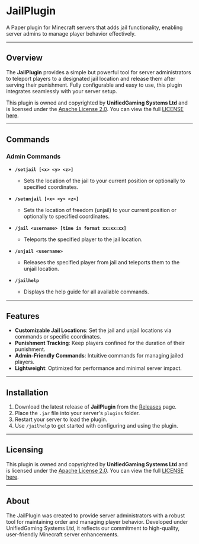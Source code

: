 # JailPlugin

A Paper plugin for Minecraft servers that adds jail functionality, enabling server admins to manage player behavior effectively.

---

## Overview

The **JailPlugin** provides a simple but powerful tool for server administrators to teleport players to a designated jail location and release them after serving their punishment. Fully configurable and easy to use, this plugin integrates seamlessly with your server setup.

This plugin is owned and copyrighted by **UnifiedGaming Systems Ltd** and is licensed under the [Apache License 2.0](https://www.apache.org/licenses/LICENSE-2.0). You can view the full [LICENSE here](https://github.com/mazeymoos0022/jailplugin/blob/main/LICENSE).

---

## Commands

### Admin Commands

- **`/setjail [<x> <y> <z>]`**
  - Sets the location of the jail to your current position or optionally to specified coordinates.

- **`/setunjail [<x> <y> <z>]`**
  - Sets the location of freedom (unjail) to your current position or optionally to specified coordinates.

- **`/jail <username> [time in format xx:xx:xx]`**
  - Teleports the specified player to the jail location.

- **`/unjail <username>`**
  - Releases the specified player from jail and teleports them to the unjail location.

- **`/jailhelp`**
  - Displays the help guide for all available commands.

---

## Features

- **Customizable Jail Locations**: Set the jail and unjail locations via commands or specific coordinates.
- **Punishment Tracking**: Keep players confined for the duration of their punishment.
- **Admin-Friendly Commands**: Intuitive commands for managing jailed players.
- **Lightweight**: Optimized for performance and minimal server impact.

---

## Installation

1. Download the latest release of **JailPlugin** from the [Releases](https://github.com/mazeymoos0022/jailplugin/releases) page.
2. Place the `.jar` file into your server's `plugins` folder.
3. Restart your server to load the plugin.
4. Use `/jailhelp` to get started with configuring and using the plugin.

---

## Licensing

This plugin is owned and copyrighted by **UnifiedGaming Systems Ltd** and is licensed under the [Apache License 2.0](https://www.apache.org/licenses/LICENSE-2.0). You can view the full [LICENSE here](https://github.com/mazeymoos0022/jailplugin/blob/main/LICENSE).

---

## About

The JailPlugin was created to provide server administrators with a robust tool for maintaining order and managing player behavior. Developed under UnifiedGaming Systems Ltd, it reflects our commitment to high-quality, user-friendly Minecraft server enhancements.
